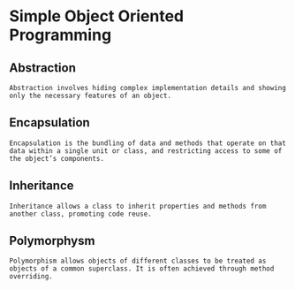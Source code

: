 # Simple Object Oriented Programming

## Abstraction
``` Abstraction involves hiding complex implementation details and showing only the necessary features of an object. ```

## Encapsulation
``` Encapsulation is the bundling of data and methods that operate on that data within a single unit or class, and restricting access to some of the object’s components. ```

## Inheritance
``` Inheritance allows a class to inherit properties and methods from another class, promoting code reuse. ```

## Polymorphysm 
``` Polymorphism allows objects of different classes to be treated as objects of a common superclass. It is often achieved through method overriding. ```